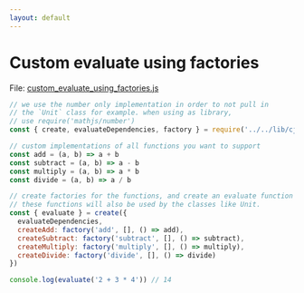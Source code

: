 ```yaml
---
layout: default
---
```


# Custom evaluate using factories

File: [custom_evaluate_using_factories.js](custom_evaluate_using_factories.js)

```js
// we use the number only implementation in order to not pull in
// the `Unit` class for example. when using as library,
// use require('mathjs/number')
const { create, evaluateDependencies, factory } = require('../../lib/cjs/number.js')

// custom implementations of all functions you want to support
const add = (a, b) => a + b
const subtract = (a, b) => a - b
const multiply = (a, b) => a * b
const divide = (a, b) => a / b

// create factories for the functions, and create an evaluate function with those
// these functions will also be used by the classes like Unit.
const { evaluate } = create({
  evaluateDependencies,
  createAdd: factory('add', [], () => add),
  createSubtract: factory('subtract', [], () => subtract),
  createMultiply: factory('multiply', [], () => multiply),
  createDivide: factory('divide', [], () => divide)
})

console.log(evaluate('2 + 3 * 4')) // 14

```

<!-- Note: This file is automatically generated. Changes made in this file will be overridden. -->

